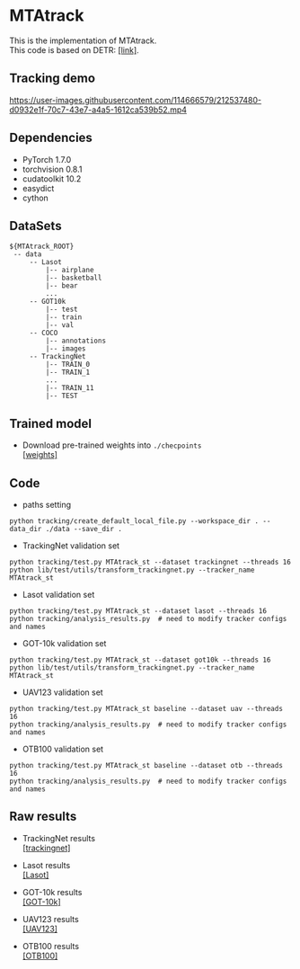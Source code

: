 # MTAtrack

This is the implementation of MTAtrack.    
This code is based on DETR: [[link]](https://github.com/facebookresearch/detr).

## Tracking demo
https://user-images.githubusercontent.com/114666579/212537480-d0932e1f-70c7-43e7-a4a5-1612ca539b52.mp4


## Dependencies
+ PyTorch 1.7.0
+ torchvision 0.8.1
+ cudatoolkit 10.2  
+ easydict
+ cython


## DataSets

```
${MTAtrack_ROOT}
 -- data
     -- Lasot
         |-- airplane
         |-- basketball
         |-- bear
         ...
     -- GOT10k
         |-- test
         |-- train
         |-- val
     -- COCO
         |-- annotations
         |-- images
     -- TrackingNet
         |-- TRAIN_0
         |-- TRAIN_1
         ...
         |-- TRAIN_11
         |-- TEST
```

## Trained model
+ Download pre-trained weights into ```./checpoints```  
[[weights]](https://drive.google.com/file/d/1N0BgKRKuxJyGReBgcwmFuK77ka1k226Z/view?usp=sharing)

## Code

+ paths setting
```
python tracking/create_default_local_file.py --workspace_dir . --data_dir ./data --save_dir .
```

+ TrackingNet validation set
```
python tracking/test.py MTAtrack_st --dataset trackingnet --threads 16
python lib/test/utils/transform_trackingnet.py --tracker_name MTAtrack_st
```

+ Lasot validation set
```
python tracking/test.py MTAtrack_st --dataset lasot --threads 16
python tracking/analysis_results.py  # need to modify tracker configs and names
```

+ GOT-10k validation set
```
python tracking/test.py MTAtrack_st --dataset got10k --threads 16
python lib/test/utils/transform_trackingnet.py --tracker_name MTAtrack_st
```

+ UAV123 validation set
```
python tracking/test.py MTAtrack_st baseline --dataset uav --threads 16
python tracking/analysis_results.py  # need to modify tracker configs and names
```

+ OTB100 validation set
```
python tracking/test.py MTAtrack_st baseline --dataset otb --threads 16
python tracking/analysis_results.py  # need to modify tracker configs and names
```

## Raw results
+ TrackingNet results  
[[trackingnet]](https://drive.google.com/file/d/1Hx9OtkxB6WGAWnjTTAkNkrNL0SO0z3Jf/view?usp=sharing)

+ Lasot results  
[[Lasot]](https://drive.google.com/file/d/1PAQXrI8mqufeEOwJ-uL87juchupvPHZB/view?usp=sharing)

+ GOT-10k results  
[[GOT-10k]](https://drive.google.com/file/d/1W5D8qVpi4DO6Q966ef-szsadVJtPOvnz/view?usp=sharing)

+ UAV123 results  
[[UAV123]](https://drive.google.com/file/d/1lb_tV1hWK92fA4QK-KnCvJYrYXnOG7DM/view?usp=share_link)

+ OTB100 results  
[[OTB100]](https://drive.google.com/file/d/1E3jhSkV8NMP6AQQ9CdgxF6McX2VpYNbQ/view?usp=sharing)
